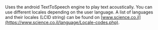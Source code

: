 Uses the android TextToSpeech engine to play text acoustically. You can use different locales depending on the user language. A list of languages and their locales (LCID string) can be found on [www.science.co.il](https://www.science.co.il/language/Locale-codes.php).
